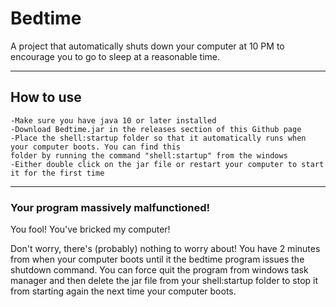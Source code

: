# Bedtime

A project that automatically shuts down your computer at 10 PM to encourage you to go to sleep at a reasonable time.

----

## How to use

	-Make sure you have java 10 or later installed
	-Download Bedtime.jar in the releases section of this Github page
	-Place the shell:startup folder so that it automatically runs when your computer boots. You can find this
	folder by running the command "shell:startup" from the windows
	-Either double click on the jar file or restart your computer to start it for the first time
	
----

### Your program massively malfunctioned!

You fool! You've bricked my computer!

Don't worry, there's (probably) nothing to worry about! You have 2 minutes from when your computer boots until it
the bedtime program issues the shutdown command. You can force quit the program from windows task manager and then
delete the jar file from your shell:startup folder to stop it from starting again the next time your computer boots.
	